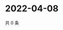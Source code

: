 # 2022-04-08

共 0 条

<!-- BEGIN WEIBO -->
<!-- 最后更新时间 Fri Apr 08 2022 14:21:52 GMT+0800 (China Standard Time) -->

<!-- END WEIBO -->
